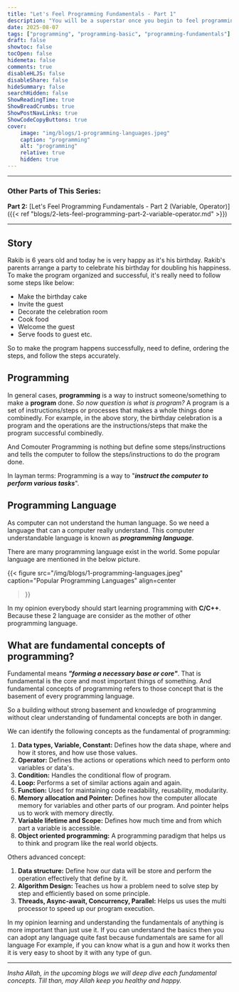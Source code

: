 ```yaml
---
title: "Let's Feel Programming Fundamentals - Part 1"
description: "You will be a superstar once you begin to feel programming"
date: 2025-08-07
tags: ["programming", "programming-basic", "programming-fundamentals"]
draft: false
showtoc: false
tocOpen: false
hidemeta: false
comments: true
disableHLJS: false
disableShare: false
hideSummary: false
searchHidden: false
ShowReadingTime: true
ShowBreadCrumbs: true
ShowPostNavLinks: true
ShowCodeCopyButtons: true
cover:
    image: "img/blogs/1-programming-languages.jpeg"
    caption: "programming"
    alt: "programming"
    relative: true
    hidden: true
---
```


---
### Other Parts of This Series:
**Part 2:** [Let's Feel Programming Fundamentals - Part 2 (Variable, Operator)]({{< ref "blogs/2-lets-feel-programming-part-2-variable-operator.md" >}})

---

## Story
Rakib is 6 years old and today he is very happy as it's his birthday. Rakib's parents arrange a party to celebrate his birthday for doubling his happiness. To make the program organized and successful, it's really need to follow some steps like below:

- Make the birthday cake
- Invite the guest
- Decorate the celebration room
- Cook food
- Welcome the guest
- Serve foods to guest etc.

So to make the program happens successfully, need to define, ordering the steps, and follow the steps accurately.

## Programming
In general cases, **programming** is a way to instruct someone/something to make a **program** done. *So now question is what is program?* A program is a set of instructions/steps or processes that makes a whole things done combinedly. For example, in the above story, the birthday celebration is a program and the operations are the instructions/steps that make the program successful combinedly.

And Comouter Programming is nothing but define some steps/instructions and tells the computer to follow the steps/instructions to do the program done. 

In layman terms: Programming is a way to "***instruct the computer to perform various tasks***".

## Programming Language
As computer can not understand the human language. So we need a language that can a computer really understand. This computer understandable language is known as ***programming language***. 

There are many programming language exist in the world. Some popular language are mentioned in the below picture. 

{{< figure
    src="/img/blogs/1-programming-languages.jpeg"
    caption="Popular Programming Languages"
    align=center
>}}

In my opinion everybody should start learning programming with **C/C++**. Because these 2 language are consider as the mother of other programming language.

## What are fundamental concepts of programming?
Fundamental means ***"forming a necessary base or core"***. That is fundamental is the core and most important things of something. And fundamental concepts of programming refers to those concept that is the basement of every programming language. 

So a building without strong basement and knowledge of programming without clear understanding of fundamental concepts are both in danger.

We can identify the following concepts as the fundamental of programming:

1. **Data types, Variable, Constant:** Defines how the data shape, where and how it stores, and how use those values.
2. **Operator:** Defines the actions or operations which need to perform onto variables or data's.
3. **Condition:** Handles the conditional flow of program.
4. **Loop:** Performs a set of similar actions again and again.
5. **Function:** Used for maintaining code readability, reusability, modularity.
6. **Memory allocation and Pointer:** Defines how the computer allocate memory for variables and other parts of our program. And pointer helps us to work with memory directly.
7. **Variable lifetime and Scope:** Defines how much time and from which part a variable is accessible.
8. **Object oriented programming:** A programming paradigm that helps us to think and program like the real world objects.

Others advanced concept:
1. **Data structure:** Define how our data will be store and perform the operation effectively that define by it.
2. **Algorithm Design:** Teaches us how a problem need to solve step by step and efficiently based on some principle.
3. **Threads, Async-await, Concurrency, Parallel:** Helps us uses the multi processor to speed up our program execution.

In my opinion learning and understanding the fundamentals of anything is more important than just use it. If you can understand the basics then you can adopt any language quite fast because fundamentals are same for all language For example, if you can know what is a gun and how it works then it is very easy to shoot by it with any type of gun.

---

*Insha Allah, in the upcoming blogs we will deep dive each fundamental concepts. Till than, may Allah keep you healthy and happy.*